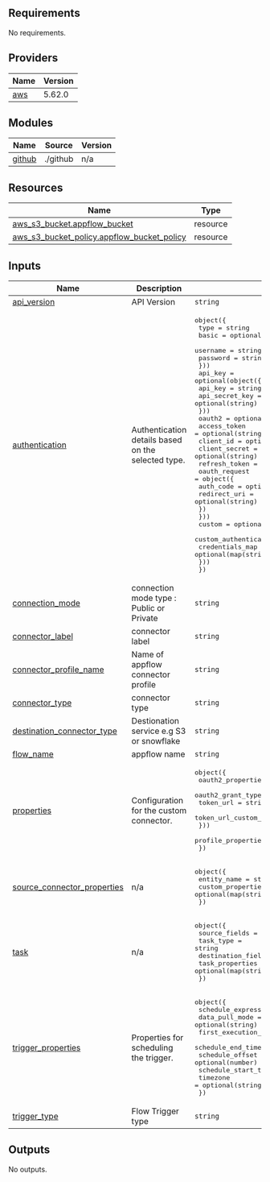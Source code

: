 ## Requirements

No requirements.

## Providers

| Name | Version |
|------|---------|
| <a name="provider_aws"></a> [aws](#provider\_aws) | 5.62.0 |

## Modules

| Name | Source | Version |
|------|--------|---------|
| <a name="module_github"></a> [github](#module\_github) | ./github | n/a |

## Resources

| Name | Type |
|------|------|
| [aws_s3_bucket.appflow_bucket](https://registry.terraform.io/providers/hashicorp/aws/latest/docs/resources/s3_bucket) | resource |
| [aws_s3_bucket_policy.appflow_bucket_policy](https://registry.terraform.io/providers/hashicorp/aws/latest/docs/resources/s3_bucket_policy) | resource |

## Inputs

| Name | Description | Type | Default | Required |
|------|-------------|------|---------|:--------:|
| <a name="input_api_version"></a> [api\_version](#input\_api\_version) | API Version | `string` | n/a | yes |
| <a name="input_authentication"></a> [authentication](#input\_authentication) | Authentication details based on the selected type. | <pre>object({<br>    type = string<br>    basic = optional(object({<br>      username = string<br>      password = string<br>    }))<br>    api_key = optional(object({<br>      api_key        = string<br>      api_secret_key = optional(string)<br>    }))<br>    oauth2 = optional(object({<br>      access_token  = optional(string)<br>      client_id     = optional(string)<br>      client_secret = optional(string)<br>      refresh_token = optional(string)<br>      oauth_request = object({<br>        auth_code    = optional(string)<br>        redirect_uri = optional(string)<br>      })<br>    }))<br>    custom = optional(object({<br>      custom_authentication_type = string<br>      credentials_map            = optional(map(string))<br>    }))<br>  })</pre> | <pre>{<br>  "api_key": {<br>    "api_key": null,<br>    "api_secret_key": null<br>  },<br>  "basic": {<br>    "password": null,<br>    "username": null<br>  },<br>  "custom": {<br>    "credentials_map": null,<br>    "custom_authentication_type": null<br>  },<br>  "oauth2": {<br>    "access_token": null,<br>    "client_id": null,<br>    "client_secret": null,<br>    "oauth_request": {<br>      "auth_code": null,<br>      "redirect_uri": null<br>    },<br>    "refresh_token": null<br>  },<br>  "type": "CUSTOM"<br>}</pre> | no |
| <a name="input_connection_mode"></a> [connection\_mode](#input\_connection\_mode) | connection mode type : Public or Private | `string` | `"Public"` | no |
| <a name="input_connector_label"></a> [connector\_label](#input\_connector\_label) | connector label | `string` | `"GitHub"` | no |
| <a name="input_connector_profile_name"></a> [connector\_profile\_name](#input\_connector\_profile\_name) | Name of appflow connector profile | `string` | n/a | yes |
| <a name="input_connector_type"></a> [connector\_type](#input\_connector\_type) | connector type | `string` | `"CustomConnector"` | no |
| <a name="input_destination_connector_type"></a> [destination\_connector\_type](#input\_destination\_connector\_type) | Destionation service e.g S3 or snowflake | `string` | n/a | yes |
| <a name="input_flow_name"></a> [flow\_name](#input\_flow\_name) | appflow name | `string` | n/a | yes |
| <a name="input_properties"></a> [properties](#input\_properties) | Configuration for the custom connector. | <pre>object({<br>    oauth2_properties = optional(object({<br>      oauth2_grant_type           = string<br>      token_url                   = string<br>      token_url_custom_properties = optional(map(string))<br>    }))<br>    profile_properties = optional(map(string))<br>  })</pre> | <pre>{<br>  "oauth2_properties": {<br>    "oauth2_grant_type": null,<br>    "token_url": null,<br>    "token_url_custom_properties": null<br>  },<br>  "profile_properties": null<br>}</pre> | no |
| <a name="input_source_connector_properties"></a> [source\_connector\_properties](#input\_source\_connector\_properties) | n/a | <pre>object({<br>    entity_name       = string<br>    custom_properties = optional(map(string))<br>  })</pre> | n/a | yes |
| <a name="input_task"></a> [task](#input\_task) | n/a | <pre>object({<br>    source_fields     = list(string)<br>    task_type         = string<br>    destination_field = optional(string)<br>    task_properties   = optional(map(string))<br>  })</pre> | n/a | yes |
| <a name="input_trigger_properties"></a> [trigger\_properties](#input\_trigger\_properties) | Properties for scheduling the trigger. | <pre>object({<br>    schedule_expression  = string<br>    data_pull_mode       = optional(string)<br>    first_execution_from = optional(string)<br>    schedule_end_time    = optional(string)<br>    schedule_offset      = optional(number)<br>    schedule_start_time  = optional(string)<br>    timezone             = optional(string)<br>  })</pre> | `null` | no |
| <a name="input_trigger_type"></a> [trigger\_type](#input\_trigger\_type) | Flow Trigger type | `string` | n/a | yes |

## Outputs

No outputs.
